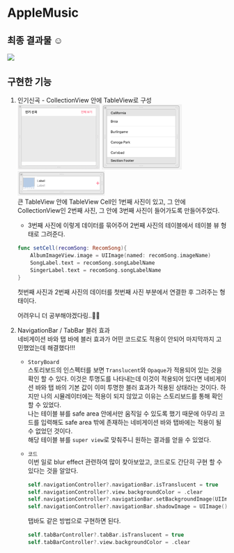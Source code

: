 # AppleMusic

## 최종 결과물 ☺︎

<img height='600' src="./애플뮤직최종.gif">  

## 구현한 기능
1. 인기신곡 - CollectionView 안에 TableView로 구성  
<img height='150' src="./1.png"> <img height='150' src="./2.png"> <img width='200' src="./3.png">  
큰 TableView 안에 TableView Cell인 1번째 사진이 있고, 그 안에 CollectionView인 2번째 사진, 그 안에 3번째 사진이 들어가도록 만들어주었다.
    - 3번째 사진에 이렇게 데이터를 묶어주어 2번째 사진의 테이블에서 테이블 뷰 형태로 그려준다.
    ```swift
    func setCell(recomSong: RecomSong){
        AlbumImageView.image = UIImage(named: recomSong.imageName)
        SongLabel.text = recomSong.songLabelName
        SingerLabel.text = recomSong.songLabelName
    }
    ```
    첫번째 사진과 2번째 사진의 데이터를 첫번째 사진 부분에서 연결한 후 그려주는 형태이다.
    
    어려우니 더 공부해야겠다링..🥲


2. NavigationBar / TabBar 블러 효과  
네비게이션 바와 탭 바에 블러 효과가 어떤 코드로도 적용이 안되어 마지막까지 고민했었는데 해결했다!!!

    - `StoryBoard`   
스토리보드의 인스펙터를 보면 `Translucent`와 `Opaque`가 적용되어 있는 것을 확인 할 수 있다. 이것은 투명도를 나타내는데 이것이 적용되어 있다면 네비게이션 바와 탭 바의 기본 값이 이미 투명한 블러 효과가 적용된 상태라는 것이다. 하지만 나의 시뮬레이터에는 적용이 되지 않았고 이유는 스토리보드를 통해 확인 할 수 있었다.   
나는 테이블 뷰를 safe area 안에서만 움직일 수 있도록 했기 때문에 아무리 코드를 입력해도 safe area 밖에 존재하는 네비게이션 바와 탭바에는 적용이 될 수 없었던 것이다.   
해당 테이블 뷰를 `super view`로 맞춰주니 원하는 결과를 얻을 수 있었다.  

    - `코드`  
이번 일로 blur effect 관련하여 많이 찾아보았고, 코드로도 간단히 구현 할 수 있다는 것을 알았다.
        ```swift
        self.navigationController?.navigationBar.isTranslucent = true
        self.navigationController?.view.backgroundColor = .clear
        self.navigationController?.navigationBar.setBackgroundImage(UIImage(), for: .default)
        self.navigationController?.navigationBar.shadowImage = UIImage()
        ```
        탭바도 같은 방법으로 구현하면 된다.
        ```swift
        self.tabBarController?.tabBar.isTranslucent = true
        self.tabBarController?.view.backgroundColor = .clear
        ```
 


 
